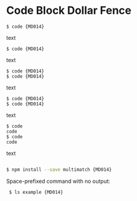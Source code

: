 # Code Block Dollar Fence

```fence
$ code {MD014}
```

text

```fence
$ code {MD014}
```

text

```fence
$ code {MD014}
$ code {MD014}
```

text

```fence
$ code {MD014}
$ code {MD014}
```

text

```fence
$ code
code
$ code
code
```

text

```sh

$ npm install --save multimatch {MD014}
```

Space-prefixed command with no output:

```sh
 $ ls example {MD014}
```
